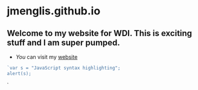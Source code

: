 # jmenglis.github.io
## Welcome to my website for WDI.  This is exciting stuff and I am super pumped.

- *You* can visit my [website][1]

```javascript
`var s = "JavaScript syntax highlighting";
alert(s);
```
`

[1]:	www.joshenglish.com "Josh English's current website"